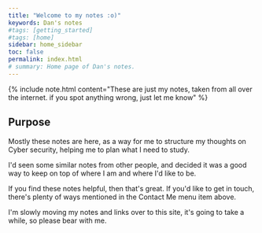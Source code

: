 ```yaml
---
title: "Welcome to my notes :o)"
keywords: Dan's notes
#tags: [getting_started]
#tags: [home]
sidebar: home_sidebar
toc: false
permalink: index.html
# summary: Home page of Dan's notes.
---
```


{% include note.html content="These are just my notes, taken from all over the internet. if you spot anything wrong, just let me know" %}

## Purpose

Mostly these notes are here, as a way for me to structure my thoughts on Cyber security, helping me to plan what I need to study.

I'd seen some similar notes from other people, and decided it was a good way to keep on top of where I am and where I'd like to be.

If you find these notes helpful, then that's great.
If you'd like to get in touch, there's plenty of ways mentioned in the Contact Me menu item above.

I'm slowly moving my notes and links over to this site, it's going to take a while, so please bear with me.